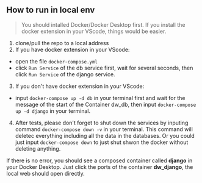 ## How to run in local env
> You should intalled Docker/Docker Desktop first. If you install the docker extension in your VScode, things would be easier.

1. clone/pull the repo to a local address
2. If you have docker extension in your VScode:
  - open the file `docker-compose.yml`
  - click `Run Service` of the db service first, wait for several seconds, then click `Run Service` of the django service.
3. If you don't have docker extension in your VScode:
  - input `docker-compose up -d db` in your terminal first and wait for the message of the start of the Container dw_db, then input `docker-compose up -d django` in your terminal.
4. After tests, please don't forget to shut down the services by inputing command `docker-compose down -v` in your terminal. This command will deletec everything including all the data in the databases. Or you could just input `docker-compose down` to just shut shwon the docker without deleting anything.

If there is no error, you should see a composed container called **django** in your Docker Desktop. Just click the ports of the container **dw_django**, the local web should open directly.